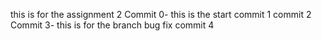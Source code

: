this is for the assignment 2
Commit 0- this is the start
commit 1
commit 2
Commit 3- this is for the branch bug fix
commit 4


